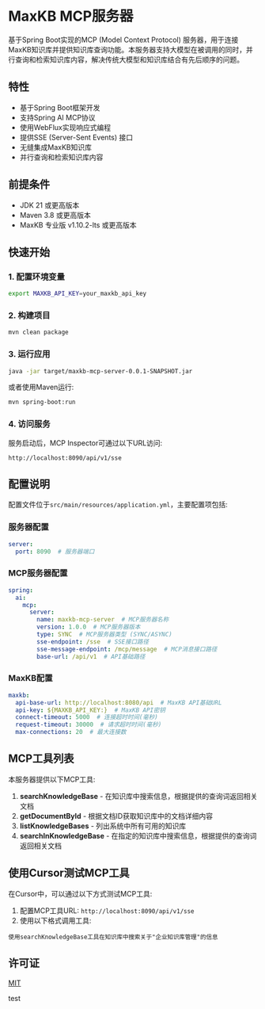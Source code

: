 # MaxKB MCP服务器

基于Spring Boot实现的MCP (Model Context Protocol) 服务器，用于连接MaxKB知识库并提供知识库查询功能。本服务器支持大模型在被调用的同时，并行查询和检索知识库内容，解决传统大模型和知识库结合有先后顺序的问题。

## 特性

- 基于Spring Boot框架开发
- 支持Spring AI MCP协议
- 使用WebFlux实现响应式编程
- 提供SSE (Server-Sent Events) 接口
- 无缝集成MaxKB知识库
- 并行查询和检索知识库内容

## 前提条件

- JDK 21 或更高版本
- Maven 3.8 或更高版本
- MaxKB 专业版 v1.10.2-lts 或更高版本

## 快速开始

### 1. 配置环境变量

```bash
export MAXKB_API_KEY=your_maxkb_api_key
```

### 2. 构建项目

```bash
mvn clean package
```

### 3. 运行应用

```bash
java -jar target/maxkb-mcp-server-0.0.1-SNAPSHOT.jar
```

或者使用Maven运行:

```bash
mvn spring-boot:run
```

### 4. 访问服务

服务启动后，MCP Inspector可通过以下URL访问:

```
http://localhost:8090/api/v1/sse
```

## 配置说明

配置文件位于`src/main/resources/application.yml`，主要配置项包括:

### 服务器配置

```yaml
server:
  port: 8090  # 服务器端口
```

### MCP服务器配置

```yaml
spring:
  ai:
    mcp:
      server:
        name: maxkb-mcp-server  # MCP服务器名称
        version: 1.0.0  # MCP服务器版本
        type: SYNC  # MCP服务器类型 (SYNC/ASYNC)
        sse-endpoint: /sse  # SSE接口路径
        sse-message-endpoint: /mcp/message  # MCP消息接口路径
        base-url: /api/v1  # API基础路径
```

### MaxKB配置

```yaml
maxkb:
  api-base-url: http://localhost:8080/api  # MaxKB API基础URL
  api-key: ${MAXKB_API_KEY:}  # MaxKB API密钥
  connect-timeout: 5000  # 连接超时时间(毫秒)
  request-timeout: 30000  # 请求超时时间(毫秒)
  max-connections: 20  # 最大连接数
```

## MCP工具列表

本服务器提供以下MCP工具:

1. **searchKnowledgeBase** - 在知识库中搜索信息，根据提供的查询词返回相关文档
2. **getDocumentById** - 根据文档ID获取知识库中的文档详细内容
3. **listKnowledgeBases** - 列出系统中所有可用的知识库
4. **searchInKnowledgeBase** - 在指定的知识库中搜索信息，根据提供的查询词返回相关文档

## 使用Cursor测试MCP工具

在Cursor中，可以通过以下方式测试MCP工具:

1. 配置MCP工具URL: `http://localhost:8090/api/v1/sse`
2. 使用以下格式调用工具:

```
使用searchKnowledgeBase工具在知识库中搜索关于"企业知识库管理"的信息
```

## 许可证

[MIT](LICENSE) 

test